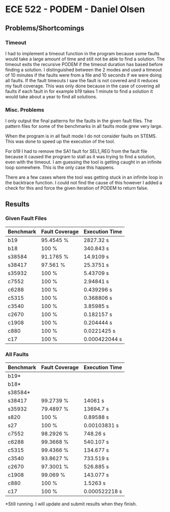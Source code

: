 # ECE 522 - PODEM - Daniel Olsen

## Problems/Shortcomings

### Timeout

I had to implement a timeout function in the program because some faults would take a large amount of time and still not be able to find a solution. The timeout exits the recursive PODEM if the timeout duration has based before finding a solution. I distinguished between the 2 modes and used a timeout of 10 minutes if the faults were from a file and 10 seconds if we were doing all faults. If the fault timeouts I saw the fault is not covered and it reduces my fault coverage. This was only done because in the case of covering all faults if each fault in for example b19 takes 1 minute to find a solution it would take about a year to find all solutions.

### Misc. Problems

I only output the final patterns for the faults in the given fault files. The pattern files for some of the benchmarks in all faults mode grew very large.

When the program is in all fault mode I do not consider faults on STEMS. This was done to speed up the execution of the tool.

For b19 I had to remove the SA1 fault for SEL1_REG from the fault file because it caused the program to stall as it was trying to find a solution, even with the timeout. I am guessing the tool is getting caught in an infinite loop somewhere. This is the only case this happens.

There are a few cases where the tool was getting stuck in an infinite loop in the backtrace function. I could not find the cause of this however I added a check for this and force the given iteration of PODEM to return false.

## Results

### Given Fault Files

| Benchmark | Fault Coverage | Execution Time |
| --------- | -------------- | -------------- |
| b19       | 95.4545 %      | 2827.32 s      |
| b18       | 100 %          | 340.843 s      |
| s38584    | 91.1765 %      | 14.9109 s      |
| s38417    | 97.561 %       | 25.3751 s      |
| s35932    | 100 %          | 5.43709 s      |
| c7552     | 100 %          | 2.94841 s      |
| c6288     | 100 %          | 0.439296 s     |
| c5315     | 100 %          | 0.368806 s     |
| c3540     | 100 %          | 3.85985 s      |
| c2670     | 100 %          | 0.182157 s     |
| c1908     | 100 %          | 0.204444 s     |
| c880      | 100 %          | 0.0221425 s    |
| c17       | 100 %          | 0.000422044 s  |

### All Faults

| Benchmark | Fault Coverage | Execution Time |
| --------- | -------------- | -------------- |
| b19*      |                |                |
| b18*      |                |                |
| s38584*   |                |                |
| s38417    | 99.2739 %      | 14061 s        |
| s35932    | 79.4897 %      | 13694.7 s      |
| s820      | 100 %          | 0.89588 s      |
| s27       | 100 %          | 0.00103831 s   |
| c7552     | 98.2926 %      | 748.26 s       |
| c6288     | 99.3668 %      | 540.107 s      |
| c5315     | 99.4366 %      | 134.677 s      |
| c3540     | 93.8627 %      | 733.519 s      |
| c2670     | 97.3001 %      | 526.885 s      |
| c1908     | 99.069 %       | 143.077 s      |
| c880      | 100 %          | 1.5263 s       |
| c17       | 100 %          | 0.000522218 s  |

*Still running. I will update and submit results when they finish.
